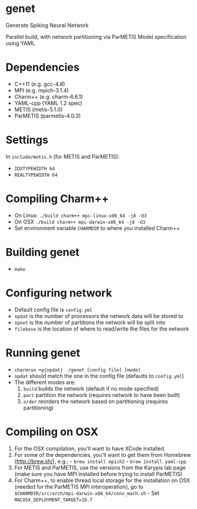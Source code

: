 # genet
  Generate Spiking Neural Network

  Parallel build, with network partitioning via ParMETIS
  Model specification using YAML

# Dependencies
  * C++11 (e.g. gcc-4.8)
  * MPI (e.g. mpich-3.1.4)
  * Charm++ (e.g. charm-6.6.1)
  * YAML-cpp (YAML 1.2 spec)
  * METIS (metis-5.1.0)
  * ParMETIS (parmetis-4.0.3)

# Settings
  In `include/metis.h` (for METIS and ParMETIS):
  - `IDXTYPEWIDTH 64`
  - `REALTYPEWIDTH 64`

# Compiling Charm++
  * On Linux: `./build charm++ mpi-linux-x86_64 -j8 -O3`
  * On OSX `./build charm++ mpi-darwin-x86_64 -j8 -O3`
  * Set environment variable `CHARMDIR` to where you installed Charm++

# Building genet
  * `make`

# Configuring network
  - Default config file is `config.yml`
  - `npdat` is the number of processors the network data will be stored to
  - `npnet` is the number of partitions the network will be split into
  - `filebase` is the location of where to read/write the files for the network

# Running genet
  - `charmrun +p{npdat} ./genet [config file] [mode]`
  - `npdat` should match the one in the config file (defaults to `config.yml`)
  - The different modes are:
    1. `build` builds the network (default if no mode specified)
    2. `part` partition the network (requires network to have been built)
    3. `order` reorders the network based on partitioning (requires partitioning)

# Compiling on OSX
  1. For the OSX compilation, you'll want to have XCode installed.
  2. For some of the dependencies, you'll want to get them from Homebrew (http://brew.sh/), e.g.:
    - `brew install mpich2`
    - `brew install yaml-cpp`
  3. For METIS and ParMETIS, use the versions from the Karypis lab page (make sure you have MPI installed before trying to install ParMETIS)
  4. For Charm++, to enable thread local storage for the installation on OSX (needed for the ParMETIS MPI interoperation), go to `$CHARMDIR/src/arch/mpi-darwin-x86_64/conv_mach.sh`
    - Set `MACOSX_DEPLOYMENT_TARGET=10.7`
